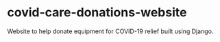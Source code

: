 # covid-care-donations-website
Website to help donate equipment for COVID-19 relief built using Django.
